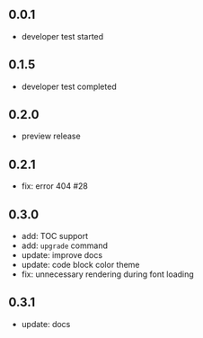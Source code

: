 ## 0.0.1

- developer test started

## 0.1.5

- developer test completed

## 0.2.0

- preview release

## 0.2.1

- fix: error 404 #28

## 0.3.0

- add: TOC support
- add: `upgrade` command
- update: improve docs
- update: code block color theme
- fix: unnecessary rendering during font loading

## 0.3.1

- update: docs
